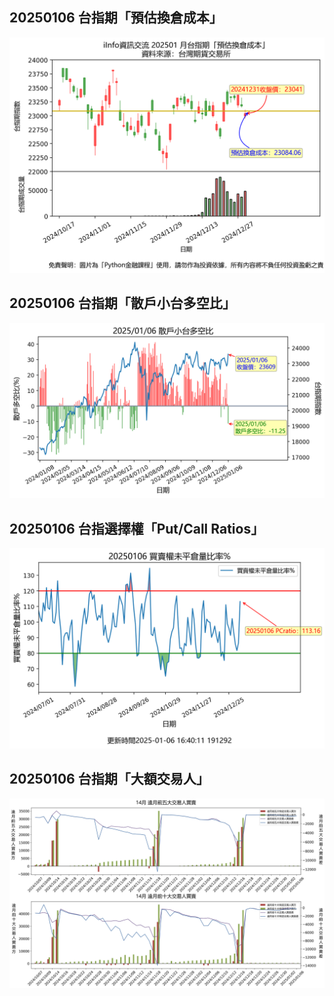 ## 20250106 台指期「預估換倉成本」
![](images/txfcost.png)

## 20250106 台指期「散戶小台多空比」
![](images/bbiri.png)

## 20250106 台指選擇權「Put/Call Ratios」
![](images/pcratio.png)

## 20250106 台指期「大額交易人」
![](images/blocktrade.png)

